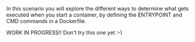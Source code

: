 In this scenario you will explore the different ways to determine what gets executed when you start a container, by defining the ENTRYPOINT and CMD commands in a Dockerfile. 

WORK IN PROGRESS!! Don't try this one yet :-) 
